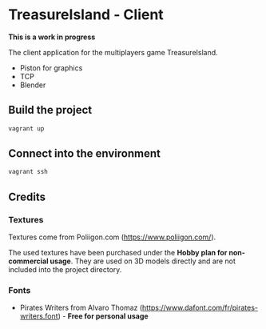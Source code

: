 # TreasureIsland - Client

**This is a work in progress**

The client application for the multiplayers game TreasureIsland.

 * Piston for graphics
 * TCP
 * Blender

## Build the project

```sh
vagrant up
```

## Connect into the environment

```sh
vagrant ssh
```

## Credits

### Textures

Textures come from Poliigon.com (https://www.poliigon.com/).

The used textures have been purchased under the **Hobby plan for non-commercial usage**.
They are used on 3D models directly and are not included into the project directory.

### Fonts

 * Pirates Writers from Alvaro Thomaz (https://www.dafont.com/fr/pirates-writers.font) - **Free for personal usage**
